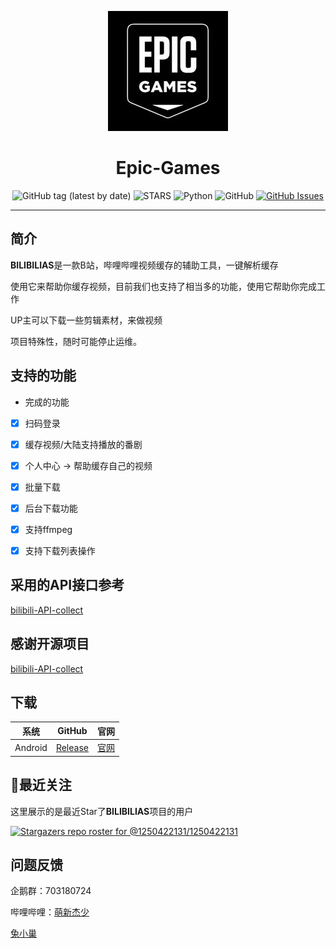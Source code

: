 <div align="center">

![](https://raw.githubusercontent.com/ilhmtfmlt2/Epic-Games/main/img/Epic.jpg)

# Epic-Games

![GitHub tag (latest by date)](https://img.shields.io/github/v/tag/ilhmtfmlt2/Epic-Games?label=version)
![STARS](https://img.shields.io/github/stars/ilhmtfmlt2/Epic-Games-api?color=yellow&label=Github%20Stars)
![Python](https://img.shields.io/badge/Python-3.9|3.8-blue)
![GitHub](https://img.shields.io/github/license/ilhmtfmlt2/Epic-Games)
[![GitHub Issues](https://img.shields.io/github/issues/ilhmtfmlt2/Epic-Games?style=flat-square)](https://github.com/ilhmtfmlt2/Epic-Games/issues)


</div>

---
## 简介

**BILIBILIAS**是一款B站，哔哩哔哩视频缓存的辅助工具，一键解析缓存

使用它来帮助你缓存视频，目前我们也支持了相当多的功能，使用它帮助你完成工作

UP主可以下载一些剪辑素材，来做视频

项目特殊性，随时可能停止运维。


## 支持的功能
- 完成的功能
- [x] 扫码登录
- [x] 缓存视频/大陆支持播放的番剧
- [x] 个人中心 -> 帮助缓存自己的视频
- [x] 批量下载
- [x] 后台下载功能
- [x] 支持ffmpeg
- [x] 支持下载列表操作


## 采用的API接口参考
[bilibili-API-collect](https://github.com/SocialSisterYi/bilibili-API-collect)

## 感谢开源项目
[bilibili-API-collect](https://github.com/SocialSisterYi/bilibili-API-collect)

## 下载
|   系统    |                            GitHub                            |                  官网                   |
|:-------:|:------------------------------------------------------------:|:-------------------------------------:|
| Android | [Release](https://github.com/ilhmtfmlt2/Epic-Games/releases) | [官网](https://api.misakaloli.com/app/) |


## 🔭最近关注

这里展示的是最近Star了**BILIBILIAS**项目的用户

[![Stargazers repo roster for @1250422131/1250422131](https://reporoster.com/stars/ilhmtfmlt2/Epic-Games)](https://github.com/ilhmtfmlt2/Epic-Games/stargazers)



## 问题反馈

企鹅群：703180724

哔哩哔哩：[萌新杰少](https://space.bilibili.com/351201307)

[兔小巢 ](https://support.qq.com/product/337496)
